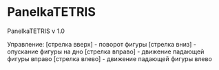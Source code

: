 # PanelkaTETRIS
PanelkaTETRIS v 1.0

Управление:
[стрелка вверх] - поворот фигуры
[стрелка вниз] - опускание фигуры на дно
[стрелка вправо] - движение падающей фигуры вправо
[стрелка влево] - движение падающей фигуры влево
